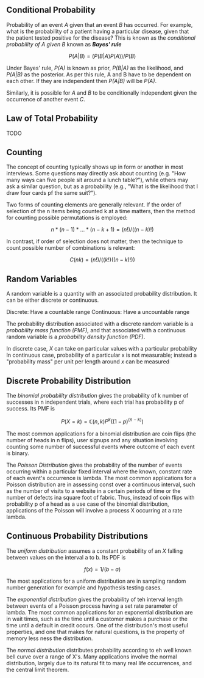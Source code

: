 ## Conditional Probability

Probability of an event _A_ given that an event _B_ has occurred.
For example, what is the probability of a patient having a particular disease, given that the patient tested positive
for the disease?
This is known as the _conditional probability of A given B_ known as _**Bayes' rule**_

$$
P(A|B) = (P(B|A)P(A))/P(B)
$$

Under Bayes' rule, _P(A)_ is known as prior, _P(B|A)_ as the likelihood, and _P(A|B)_ as the posterior.
As per this rule, A and B have to be dependent on each other. If they are independent then _P(A|B)_ will be _P(A)_.

Similarly, it is possible for _A_ and _B_ to be conditionally independent given the occurrence of another event _C_.

## Law of Total Probability

TODO

## Counting

The concept of counting typically shows up in form or another in most interviews. Some questions may directly ask about
counting (e.g. "How many ways can five people sit around a lunch table?"),
while others may ask a similar question, but as a probability (e.g., "What is the likelihood that I draw four cards pf
the same suit?").

Two forms of counting elements are generally relevant. If the order of selection of the n items being counted k at a
time matters, then the method for counting possible permutations is employed:

$$
n * (n-1) * ... * (n - k + 1) = (n!)/((n-k)!)
$$

In contrast, if order of selection does not matter, then the technique to count possible number of combinations is
relevant:

$$
C(n k) = (n!)/((k!)((n-k)!))
$$

## Random Variables

A random variable is a quantity with an associated probability distribution. It can be either discrete or continuous.

Discrete: Have a countable range
Continuous: Have a uncountable range

The probability distribution associated with a discrete random variable is a _probability mass function (PMF),_
and that associated with a continuous random variable is a _probability density function (PDF)_.

In discrete case, _X_ can take on particular values with a particular probability
In continuous case, probability of a particular x is not measurable; instead a "probability mass" per unit per length
around _x_ can be measured

## Discrete Probability Distribution

The _binomial probability distribution_ gives the probability of k number of successes in n independent trials, where
each
trial has probability p of success. Its PMF is

$$
P(X=k) = ℂ(n,k)P^k((1-p)^(n-k))
$$

The most common applications for a binomial distribution are coin flips (the number of heads in n flips), user signups
and any situation involving counting some number of successful events where outcome of each event is binary.

The _Poisson Distribution_ gives the probability of the number of events occurring within a particular fixed interval
where the known, constant rate of each event's occurrence is lambda.
The most common applications for a Poisson distribution are in assessing const over a continuous interval, such as
the number of visits to a website in a certain periods of time or the number of defects ina square foot of fabric. Thus,
instead of coin flips with probability p of a head as a use case of the binomial distribution, applications of the
Poisson will involve a process X occurring at a rate lambda.

## Continuous Probability Distributions

The _uniform distribution_ assumes a constant probability of an _X_ falling between values on the interval a to b.
Its PDF is

$$
f(x)=1/(b-a)
$$

The most applications for a uniform distribution are in sampling random number generation for example and hypothesis
testing cases.

The _exponential distribution_ gives the probability of teh interval length between events of a Poisson process having a
set rate parameter of lambda.
The most common applications for an exponential distribution are in wait times, such as the time until a customer makes
a purchase or the time until a default in credit occurs. One of the distribution's most useful properties, and one that
makes for natural questions, is the property of memory less ness the distribution.

The _normal distribution_ distributes probability according to eh well known bell curve over a range of X's. Many
applications involve the normal distribution, largely due to its natural fit to many real life occurrences, and the
central limit theorem.



